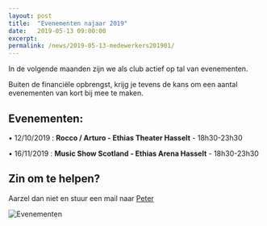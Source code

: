 ```yaml
---
layout: post
title:  "Evenementen najaar 2019"
date:   2019-05-13 09:00:00
excerpt: 
permalink: /news/2019-05-13-medewerkers201901/
---
```



In de volgende maanden zijn we als club actief op tal van evenementen.

Buiten de financiële opbrengst, krijg je tevens de kans om een aantal evenementen van kort bij mee te maken.

## Evenementen:

•	12/10/2019 : **Rocco / Arturo - Ethias Theater Hasselt** - 18h30-23h30

•	16/11/2019 : **Music Show Scotland - Ethias Arena Hasselt** - 18h30-23h30

## Zin om te helpen?

Aarzel dan niet en stuur een mail naar [Peter](mailto://evenementen@kbbczolder.be)

![Evenementen](/news/img/biertap.jpg)
